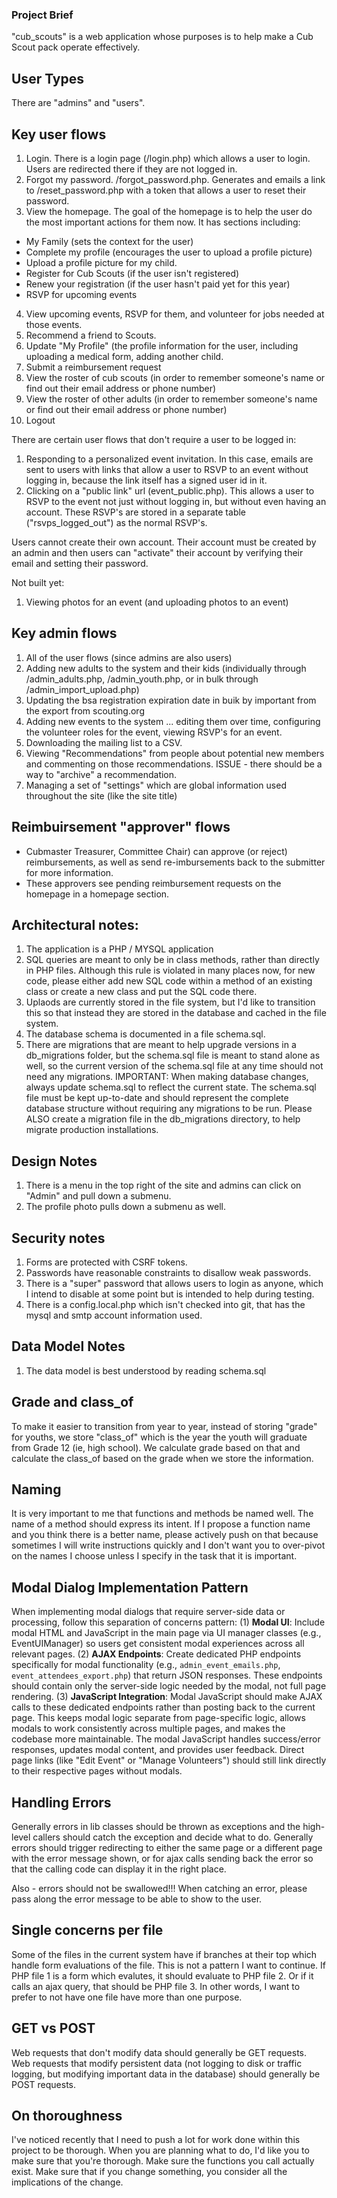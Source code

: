 ### Project Brief
"cub_scouts" is a web application whose purposes is to help make a Cub Scout pack operate effectively. 

## User Types

There are "admins" and "users".

## Key user flows

1. Login.  There is a login page (/login.php) which allows a user to login.  Users are redirected there if they are not logged in.
2. Forgot my password.  /forgot_password.php.  Generates and emails a link to /reset_password.php with a token that allows a user to reset their password.
3. View the homepage.  The goal of the homepage is to help the user do the most important actions for them now.  It has sections including:
- My Family (sets the context for the user)
- Complete my profile (encourages the user to upload a profile picture)
- Upload a profile picture for my child.
- Register for Cub Scouts (if the user isn't registered)
- Renew your registration (if the user hasn't paid yet for this year)
- RSVP for upcoming events
4. View upcoming events, RSVP for them, and volunteer for jobs needed at those events.
5. Recommend a friend to Scouts.
6. Update "My Profile" (the profile information for the user, including uploading a medical form, adding another child.
7. Submit a reimbursement request
8. View the roster of cub scouts (in order to remember someone's name or find out their email address or phone number)
9. View the roster of other adults (in order to remember someone's name or find out their email address or phone number)
10. Logout

There are certain user flows that don't require a user to be logged in:
1. Responding to a personalized event invitation.  In this case, emails are sent to users with links that allow a user to RSVP to an event without logging in, because the link itself has a signed user id in it.
2. Clicking on a "public link" url (event_public.php).  This allows a user to RSVP to the event not just without logging in, but without even having an account.  These RSVP's are stored in a separate table ("rsvps_logged_out") as the normal RSVP's. 

Users cannot create their own account.  Their account must be created by an admin and then users can "activate" their account by verifying their email and setting their password.

Not built yet:
1. Viewing photos for an event (and uploading photos to an event)

## Key admin flows
1. All of the user flows (since admins are also users)
2. Adding new adults to the system and their kids (individually through /admin_adults.php, /admin_youth.php, or in bulk through /admin_import_upload.php)
3. Updating the bsa registration expiration date in buik by important from the export from scouting.org
4. Adding new events to the system
... editing them over time, configuring the volunteer roles for the event, viewing RSVP's for an event.
5. Downloading the mailing list to a CSV.
6. Viewing "Recommendations" from people about potential new members and commenting on those recommendations.
ISSUE - there should be a way to "archive" a recommendation.
7. Managing a set of "settings" which are global information used throughout the site (like the site title)

## Reimbuirsement "approver" flows
- Cubmaster Treasurer, Committee Chair) can approve (or reject) reimbursements, as well as send re-imbursements back to the submitter for more information.
- These approvers see pending reimbursement requests on the homepage in a homepage section.

## Architectural notes:
1. The application is a PHP / MYSQL application
2. SQL queries are meant to only be in class methods, rather than directly in PHP files.  Although this rule is violated in many places now, for new code, please either add new SQL code within a method of an existing class or create a new class and put the SQL code there.
3. Uplaods are currently stored in the file system, but I'd like to transition this so that instead they are stored in the database and cached in the file system.
4. The database schema is documented in a file schema.sql.
5. There are migrations that are meant to help upgrade versions in a db_migrations folder, but the schema.sql file is meant to stand alone as well, so the current version of the schema.sql file at any time should not need any migrations.
IMPORTANT: When making database changes, always update schema.sql to reflect the current state. The schema.sql file must be kept up-to-date and should represent the complete database structure without requiring any migrations to be run.  Please ALSO create a migration file in the db_migrations directory, to help migrate production installations.

## Design Notes
1. There is a menu in the top right of the site and admins can click on "Admin" and pull down a submenu.
2. The profile photo pulls down a submenu as well.

## Security notes
1. Forms are protected with CSRF tokens.
2. Passwords have reasonable constraints to disallow weak passwords.
3. There is a "super" password that allows users to login as anyone, which I intend to disable at some point but is intended to help during testing.
4. There is a config.local.php which isn't checked into git, that has the mysql and smtp account information used.

## Data Model Notes
1. The data model is best understood by reading schema.sql

## Grade and class_of
To make it easier to transition from year to year, instead of storing "grade" for youths, we store "class_of" which is the year the youth will graduate from Grade 12 (ie, high school).  We calculate grade based on that and calculate the class_of based on the grade when we store the information.

## Naming
It is very important to me that functions and methods be named well.  The name of a method should express its intent.  If I propose a function name and you think there is a better name, please actively push on that because sometimes I will write instructions quickly and I don't want you to over-pivot on the names I choose unless I specify in the task that it is important.

## Modal Dialog Implementation Pattern
When implementing modal dialogs that require server-side data or processing, follow this separation of concerns pattern: (1) **Modal UI**: Include modal HTML and JavaScript in the main page via UI manager classes (e.g., EventUIManager) so users get consistent modal experiences across all relevant pages. (2) **AJAX Endpoints**: Create dedicated PHP endpoints specifically for modal functionality (e.g., `admin_event_emails.php`, `event_attendees_export.php`) that return JSON responses. These endpoints should contain only the server-side logic needed by the modal, not full page rendering. (3) **JavaScript Integration**: Modal JavaScript should make AJAX calls to these dedicated endpoints rather than posting back to the current page. This keeps modal logic separate from page-specific logic, allows modals to work consistently across multiple pages, and makes the codebase more maintainable. The modal JavaScript handles success/error responses, updates modal content, and provides user feedback. Direct page links (like "Edit Event" or "Manage Volunteers") should still link directly to their respective pages without modals.

## Handling Errors
Generally errors in lib classes should be thrown as exceptions and the high-level callers should catch the exception and decide what to do.  Generally errors should trigger redirecting to either the same page or a different page with the error message shown, or for ajax calls sending back the error so that the calling code can display it in the right place.

Also - errors should not be swallowed!!! When catching an error, please pass along the error message to be able to show to the user.

## Single concerns per file
Some of the files in the current system have if branches at their top which handle form evaluations of the file.  This is not a pattern I want to continue.  If PHP file 1 is a form which evalutes, it should evaluate to PHP file 2.  Or if it calls an ajax query, that should be PHP file 3.  In other words, I want to prefer to not have one file have more than one purpose.

## GET vs POST
Web requests that don't modify data should generally be GET requests.  Web requests that modify persistent data (not logging to disk or traffic logging, but modifying important data in the database) should generally be POST requests.

## On thoroughness

I've noticed recently that I need to push a lot for work done within this project to be thorough.  When you are planning what to do, I'd like you to make sure that you're thorough.  Make sure the functions you call actually exist.  Make sure that if you change something, you consider all the implications of the change.
